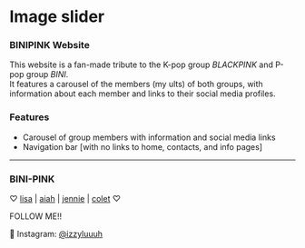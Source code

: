 # Image slider

### BINIPINK Website

This website is a fan-made tribute to the K-pop group _BLACKPINK_ and P-pop group _BINI_. 
\
It features a carousel of the members (my ults) of both groups, with information about each member and links to their social media profiles.

### Features
- Carousel of group members with information and social media links
- Navigation bar [with no links to home, contacts, and info pages]

---

### BINI-PINK

♡ [lisa](https://www.instagram.com/lalalalisa_m/) | [aiah](https://www.instagram.com/bini_aiah/) | [jennie](https://www.instagram.com/jennierubyjane/) | [colet](https://www.instagram.com/bini_colet/) ♡

FOLLOW ME!!

💙 Instagram: [@izzyluuuh](https://www.instagram.com/izzyluuuh/)
